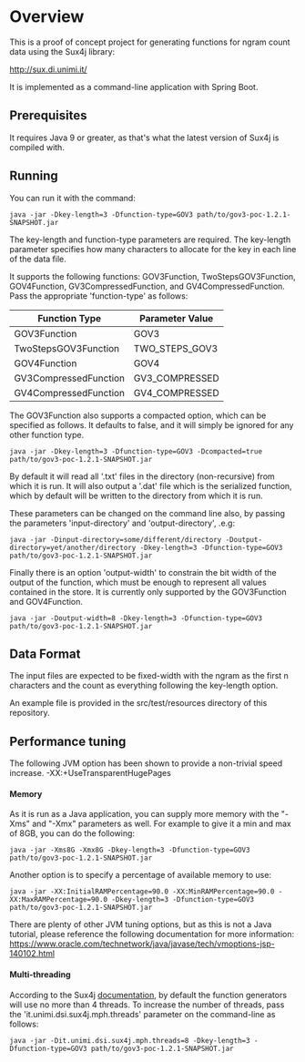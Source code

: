 # Overview

This is a proof of concept project for generating functions for ngram count data using the Sux4j library:

http://sux.di.unimi.it/

It is implemented as a command-line application with Spring Boot.

## Prerequisites
It requires Java 9 or greater, as that's what the latest version of Sux4j is compiled with.

## Running
You can run it with the command:

`java -jar -Dkey-length=3 -Dfunction-type=GOV3 path/to/gov3-poc-1.2.1-SNAPSHOT.jar`

The key-length and function-type parameters are required.  The key-length parameter specifies how many characters to allocate for the key in each line of the data file.

It supports the following functions: GOV3Function, TwoStepsGOV3Function, GOV4Function, GV3CompressedFunction, and GV4CompressedFunction.  Pass the appropriate 'function-type' as follows:

Function Type | Parameter Value
--- | ---
GOV3Function | GOV3
TwoStepsGOV3Function | TWO_STEPS_GOV3
GOV4Function | GOV4
GV3CompressedFunction | GV3_COMPRESSED
GV4CompressedFunction | GV4_COMPRESSED

The GOV3Function also supports a compacted option, which can be specified as follows.  It defaults to false, and it will simply be ignored for any other function type.

`java -jar -Dkey-length=3 -Dfunction-type=GOV3 -Dcompacted=true path/to/gov3-poc-1.2.1-SNAPSHOT.jar`

By default it will read all '.txt' files in the directory (non-recursive) from which it is run.
It will also output a '.dat' file which is the serialized function, which by default will be written to the directory from which it is run.

These parameters can be changed on the command line also, by passing the parameters 'input-directory' and 'output-directory', .e.g:

`java -jar -Dinput-directory=some/different/directory -Doutput-directory=yet/another/directory -Dkey-length=3 -Dfunction-type=GOV3 path/to/gov3-poc-1.2.1-SNAPSHOT.jar`

Finally there is an option 'output-width' to constrain the bit width of the output of the function, which must be enough to represent all values contained in the store.  It is currently only supported by the GOV3Function and GOV4Function.

`java -jar -Doutput-width=8 -Dkey-length=3 -Dfunction-type=GOV3 path/to/gov3-poc-1.2.1-SNAPSHOT.jar`

## Data Format
The input files are expected to be fixed-width with the ngram as the first n characters and the count as everything following the key-length option.

An example file is provided in the src/test/resources directory of this repository.

## Performance tuning
The following JVM  option has been shown to provide a non-trivial speed increase.
-XX:+UseTransparentHugePages

#### Memory
As it is run as a Java application, you can supply more memory with the "-Xms" and "-Xmx" parameters as well.  For example to give it a min and max of 8GB, you can do the following:

`java -jar -Xms8G -Xmx8G -Dkey-length=3 -Dfunction-type=GOV3 path/to/gov3-poc-1.2.1-SNAPSHOT.jar`

Another option is to specify a percentage of available memory to use:

`java -jar -XX:InitialRAMPercentage=90.0 -XX:MinRAMPercentage=90.0 -XX:MaxRAMPercentage=90.0 -Dkey-length=3 -Dfunction-type=GOV3 path/to/gov3-poc-1.2.1-SNAPSHOT.jar`

There are plenty of other JVM tuning options, but as this is not a Java tutorial, please reference the following documentation for more information:
https://www.oracle.com/technetwork/java/javase/tech/vmoptions-jsp-140102.html

#### Multi-threading
According to the Sux4j [documentation](http://sux.di.unimi.it/docs/it/unimi/dsi/sux4j/mph/GOV3Function.html), by default the function generators will use no more than 4 threads.  To increase the number of threads, pass the 'it.unimi.dsi.sux4j.mph.threads' parameter on the command-line as follows:

`java -jar -Dit.unimi.dsi.sux4j.mph.threads=8 -Dkey-length=3 -Dfunction-type=GOV3 path/to/gov3-poc-1.2.1-SNAPSHOT.jar`